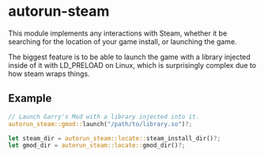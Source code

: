 # autorun-steam

This module implements any interactions with Steam, whether it be searching for the location of your game install, or launching the game.

The biggest feature is to be able to launch the game with a library injected inside of it with LD_PRELOAD on Linux, which is surprisingly complex due to how steam wraps things.

## Example

```rs
// Launch Garry's Mod with a library injected into it.
autorun_steam::gmod::launch("/path/to/library.so")?;
```

```rs
let steam_dir = autorun_steam::locate::steam_install_dir()?;
let gmod_dir = autorun_steam::locate::gmod_dir()?;
```
